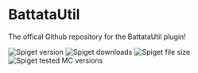 # BattataUtil
The offical Github repository for the BattataUtil plugin!

![Spiget version](https://img.shields.io/spiget/version/58838.svg)
![Spiget downloads](https://img.shields.io/spiget/downloads/58838.svg)
![Spiget file size](https://img.shields.io/spiget/download-size/58838.svg)
![Spiget tested MC versions](https://img.shields.io/spiget/tested-versions/58838.svg)
